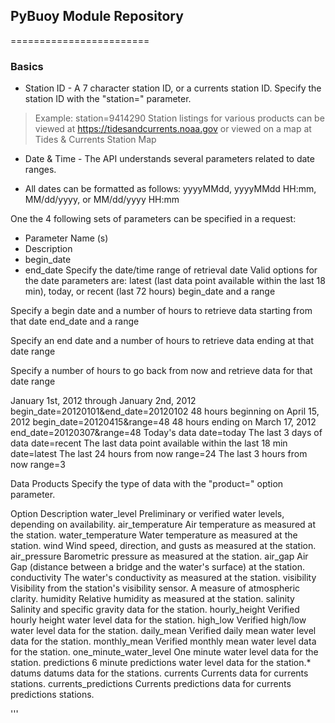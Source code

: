 ## PyBuoy Module Repository
========================

### Basics

* Station ID - A 7 character station ID, or a currents station ID. Specify the station ID with the "station=" parameter.
> Example: station=9414290
Station listings for various products can be viewed at https://tidesandcurrents.noaa.gov or viewed on a map at Tides & Currents Station Map
* Date & Time -
The API understands several parameters related to date ranges.

* All dates can be formatted as follows:
yyyyMMdd, yyyyMMdd HH:mm, MM/dd/yyyy, or MM/dd/yyyy HH:mm

One the 4 following sets of parameters can be specified in a request:

* Parameter Name (s)
* Description
* begin_date
* end_date
Specify the date/time range of retrieval
date
Valid options for the date parameters are: latest (last data point available within the last 18 min), today, or recent (last 72 hours)
begin_date and a range

Specify a begin date and a number of hours to retrieve data starting from that date
end_date and a range

Specify an end date and a number of hours to retrieve data ending at that date
range

Specify a number of hours to go back from now and retrieve data for that date range

January 1st, 2012 through January 2nd, 2012
    begin_date=20120101&end_date=20120102
48 hours beginning on April 15, 2012
    begin_date=20120415&range=48
48 hours ending on March 17, 2012
    end_date=20120307&range=48
Today's data
    date=today
The last 3 days of data
    date=recent
The last data point available within the last 18 min
    date=latest
The last 24 hours from now
    range=24
The last 3 hours from now
    range=3

Data Products
Specify the type of data with the "product=" option parameter.

Option 	Description
water_level 	Preliminary or verified water levels, depending on availability.
air_temperature 	Air temperature as measured at the station.
water_temperature 	Water temperature as measured at the station.
wind 	Wind speed, direction, and gusts as measured at the station.
air_pressure 	Barometric pressure as measured at the station.
air_gap 	Air Gap (distance between a bridge and the water's surface) at the station.
conductivity 	The water's conductivity as measured at the station.
visibility 	Visibility from the station's visibility sensor. A measure of atmospheric clarity.
humidity 	Relative humidity as measured at the station.
salinity 	Salinity and specific gravity data for the station.
hourly_height 	Verified hourly height water level data for the station.
high_low 	Verified high/low water level data for the station.
daily_mean 	Verified daily mean water level data for the station.
monthly_mean 	Verified monthly mean water level data for the station.
one_minute_water_level 	One minute water level data for the station.
predictions 	6 minute predictions water level data for the station.*
datums 	datums data for the stations.
currents 	Currents data for currents stations.
currents_predictions 	Currents predictions data for currents predictions stations.






'''